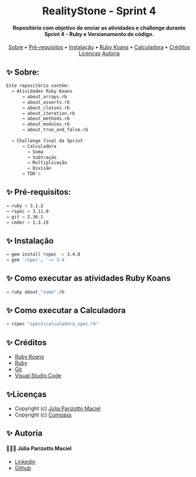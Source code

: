 <h1 align="center">
  <br>
  RealityStone - Sprint 4  
  <br>
</h1>

<h4 align="center">Repositório com objetivo de enviar as atividades e challenge durante Sprint 4 - Ruby e Versionamento de código.</h4>

<p align="center">
  <a href="#sobres">Sobre</a> •
  <a href="#pre-requisitos">Pré-requisitos</a> •
  <a href="#instalacao">Instalação</a> •
  <a href="#como-executar-as-atividades-ruby-koans">Ruby Koans</a> •
  <a href="#como-executar-a-calculadora">Calculadora</a> •
  <a href="#creditos">Créditos</a>
  <a href="#licencas">Licenças</a>
  <a href="#autoria">Autoria</a>
</p>

## ✨ Sobre:
```bash
Este repositório contém:
  → Atividades Ruby Koans
      → about_arrays.rb
      → about_asserts.rb
      → about_classes.rb
      → about_iteration.rb
      → about_methods.rb
      → about_modules.rb
      → about_true_and_false.rb
      
  → Challenge final da Sprint
      → Calculadora
        → Soma
        → Subtração
        → Multiplicação
        → Divisão
      → TDD's
```

## ✨ Pré-requisitos:
```bash
→ ruby > 3.1.2
→ rspec > 3.11.0
→ git > 2.36.1
→ cmder > 1.3.19
```

## ✨ Instalação
```bash
→ gem install rspec -v 3.4.0
→ gem 'rspec', '~> 3.4'
```

## ✨ Como executar as atividades Ruby Koans
```bash
→ ruby about_"name".rb
```

## ✨ Como executar a Calculadora
```bash
→ rspec "specs\calculadora_spec.rb"
```

## ✨ Créditos
- [Ruby Koans](http://rubykoans.com/)
- [Ruby](https://rubyinstaller.org/downloads/)
- [Git](https://git-scm.com/)
- [Visual Studio Code](https://code.visualstudio.com/download)

## ✨Licenças
- Copyright (c) [Júlia Parizotto Maciel](https://github.com/juliaparizotto/RealityStone_Julia_Compass/blob/main/LICENSE)
- Copyright (c) [Compass](https://compass.uol/)

## ✨ Autoria
#### 👱🏻‍♀️ Júlia Parizotto Maciel
- [Linkedin](https://www.linkedin.com/in/j%C3%BAlia-parizotto-maciel/)
- [Github](https://github.com/juliaparizotto)

